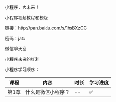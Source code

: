 小程序，大未来！

小程序视频教程和模板

链接：http://pan.baidu.com/s/1hsBXzCC 

密码：jatc

微信聊天室


小程序未来的红利


小程序学习顺序：

|课程|内容|时长|学习进度|
|--|--|--|--|
|第1章|什么是微信小程序？|--|:white_check_mark:|
